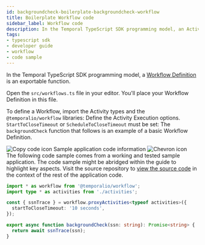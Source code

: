 ```yaml
---
id: backgroundcheck-boilerplate-backgroundcheck-workflow
title: Boilerplate Workflow code
sidebar_label: Workflow code
description: In the Temporal TypeScript SDK programming model, an Activity Definition is an exportable function or an `object` method.
tags:
- typescript sdk
- developer guide
- workflow
- code sample
---
```


<!-- DO NOT EDIT THIS FILE DIRECTLY.
THIS FILE IS GENERATED from https://github.com/temporalio/documentation-samples-typescript/blob/main/chapter_durable_execution/backgroundcheck/src/workflows.ts. -->

In the Temporal TypeScript SDK programming model, a [Workflow Definition](/concepts/what-is-a-workflow-definition) is an exportable function.

Open the `src/workflows.ts` file in your editor. You'll place your Workflow Definition in this file.

To define a Workflow, import the Activity types and the `@temporalio/workflow` libraries:
Define the Activity Execution options. `StartToCloseTimeout` or `ScheduleToCloseTimeout` must be set:
The `backgroundCheck` function that follows is an example of a basic Workflow Definition.

<div class="copycode-notice-container"><div class="copycode-notice"><img data-style="copycode-icon" src="/icons/copycode.png" alt="Copy code icon" /> Sample application code information <img id="i-id-875416512" data-event="clickable-copycode-info" data-style="chevron-icon" src="/icons/chevron.png" alt="Chevron icon" /></div><div id="copycode-info-id-875416512" class="copycode-info">The following code sample comes from a working and tested sample application. The code sample might be abridged within the guide to highlight key aspects. Visit the source repository to <a href="https://github.com/temporalio/documentation-samples-typescript/blob/main/chapter_durable_execution/backgroundcheck/src/workflows.ts">view the source code</a> in the context of the rest of the application code.</div></div>

```typescript
import * as workflow from '@temporalio/workflow';
import type * as activities from './activities';

const { ssnTrace } = workflow.proxyActivities<typeof activities>({
  startToCloseTimeout: '10 seconds',
});

export async function backgroundCheck(ssn: string): Promise<string> {
  return await ssnTrace(ssn);
}
```
